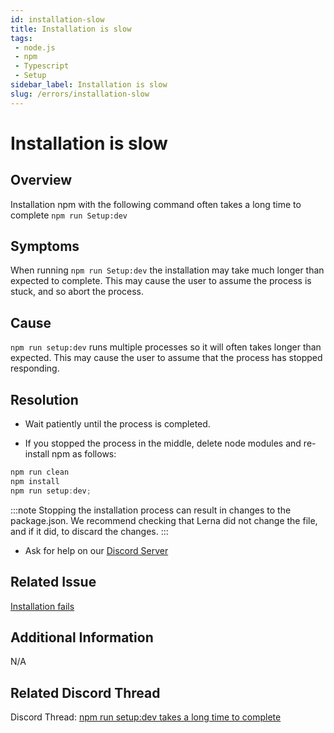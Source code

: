 ```yaml
---
id: installation-slow
title: Installation is slow
tags:
 - node.js
 - npm
 - Typescript
 - Setup
sidebar_label: Installation is slow
slug: /errors/installation-slow
---
```


# Installation is slow 

## Overview
Installation npm with the following command often takes a long time to complete
`npm run Setup:dev`

## Symptoms 
When running `npm run Setup:dev` the installation may take much longer than expected to complete. 
This may cause the user to assume the process is stuck, and so abort the process. 

## Cause

`npm run setup:dev` runs multiple processes so it will often takes longer than expected. This may cause the user to assume that the process has stopped responding.

## Resolution

- Wait patiently until the process is completed. 

- If you stopped the process in the middle, delete node modules and re-install npm as follows:

 ```javascript
 npm run clean
 npm install
 npm run setup:dev;
 ```

:::note
Stopping the installation process can result in changes to the package.json. We recommend checking that Lerna did not change the file, and if it did, to discard the changes.
:::

- Ask for help on our [Discord Server](https://discordapp.com/channels/757179260417867879/781089015548870695)


## Related Issue

 [Installation fails](./installation-fails.md)

## Additional Information

N/A

## Related Discord Thread

Discord Thread: [npm run setup:dev takes a long time to complete](https://discordapp.com/channels/757179260417867879/968914282978893874)